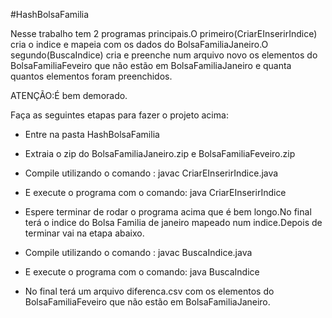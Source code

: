 #HashBolsaFamilia

Nesse trabalho tem 2 programas principais.O primeiro(CriarEInserirIndice) cria o indice e mapeia com os dados do BolsaFamiliaJaneiro.O segundo(BuscaIndice) cria e preenche num arquivo novo os elementos do BolsaFamiliaFeveiro que não estão em BolsaFamiliaJaneiro e quanta quantos elementos foram preenchidos.

ATENÇÃO:É bem demorado.

Faça as seguintes etapas para fazer o projeto acima:

* Entre na pasta HashBolsaFamilia

* Extraia o zip do BolsaFamiliaJaneiro.zip e BolsaFamiliaFeveiro.zip

* Compile utilizando o comando : javac CriarEInserirIndice.java

* E execute o programa com o comando: java CriarEInserirIndice

* Espere terminar de rodar o programa acima que é bem longo.No final terá o indice do Bolsa Familia de janeiro mapeado num indice.Depois de terminar vai na etapa abaixo.

* Compile utilizando o comando : javac BuscaIndice.java

* E execute o programa com o comando: java BuscaIndice 

* No final terá um arquivo diferenca.csv com os elementos do BolsaFamiliaFeveiro que não estão em BolsaFamiliaJaneiro.

